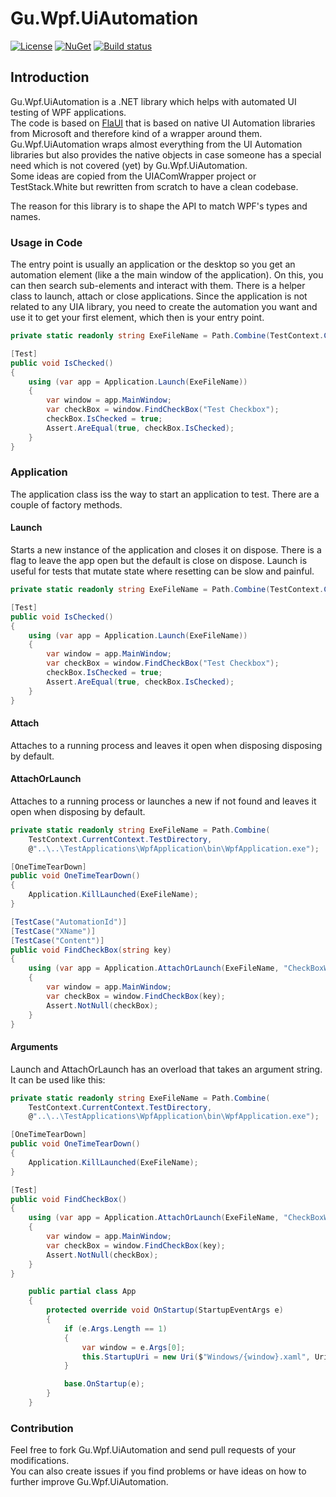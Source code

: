 # Gu.Wpf.UiAutomation

[![License](https://img.shields.io/badge/license-MIT-blue.svg)](LICENSE.md)
[![NuGet](https://img.shields.io/nuget/v/Gu.Wpf.UiAutomation.svg)](https://www.nuget.org/packages/Gu.Wpf.UiAutomation/)
[![Build status](https://ci.appveyor.com/api/projects/status/wpxtooew9wicyuqa/branch/master?svg=true)](https://ci.appveyor.com/project/JohanLarsson/gu-wpf-uiautomation/branch/master)


## Introduction
Gu.Wpf.UiAutomation is a .NET library which helps with automated UI testing of WPF applications.<br />
The code is based on [FlaUI](https://github.com/Roemer/FlaUI) that is based on native UI Automation libraries from Microsoft and therefore kind of a wrapper around them.<br />
Gu.Wpf.UiAutomation wraps almost everything from the UI Automation libraries but also provides the native objects in case someone has a special need which is not covered (yet) by Gu.Wpf.UiAutomation.<br />
Some ideas are copied from the UIAComWrapper project or TestStack.White but rewritten from scratch to have a clean codebase.

The reason for this library is to shape the API to match WPF's types and names.

### Usage in Code
The entry point is usually an application or the desktop so you get an automation element (like a the main window of the application).
On this, you can then search sub-elements and interact with them.
There is a helper class to launch, attach or close applications.
Since the application is not related to any UIA library, you need to create the automation you want and use it to get your first element, which then is your entry point.

```csharp
private static readonly string ExeFileName = Path.Combine(TestContext.CurrentContext.TestDirectory, @"..\..\TestApplications\WpfApplication\bin\WpfApplication.exe");

[Test]
public void IsChecked()
{
    using (var app = Application.Launch(ExeFileName))
    {
        var window = app.MainWindow;
        var checkBox = window.FindCheckBox("Test Checkbox");
        checkBox.IsChecked = true;
        Assert.AreEqual(true, checkBox.IsChecked);
    }
}
```

### Application
The application class iss the way to start an application to test. There are a couple of factory methods.

#### Launch
Starts a new instance of the application and closes it on dispose. There is a flag to leave the app open but the default is close on dispose.
Launch is useful for tests that mutate state where resetting can be slow and painful.

```csharp
private static readonly string ExeFileName = Path.Combine(TestContext.CurrentContext.TestDirectory, @"..\..\TestApplications\WpfApplication\bin\WpfApplication.exe");

[Test]
public void IsChecked()
{
    using (var app = Application.Launch(ExeFileName))
    {
        var window = app.MainWindow;
        var checkBox = window.FindCheckBox("Test Checkbox");
        checkBox.IsChecked = true;
        Assert.AreEqual(true, checkBox.IsChecked);
    }
}
```

#### Attach
Attaches to a running process and leaves it open when disposing disposing by default.

#### AttachOrLaunch
Attaches to a running process or launches a new if not found and leaves it open when disposing by default.

```cs
private static readonly string ExeFileName = Path.Combine(
    TestContext.CurrentContext.TestDirectory,
    @"..\..\TestApplications\WpfApplication\bin\WpfApplication.exe");

[OneTimeTearDown]
public void OneTimeTearDown()
{
    Application.KillLaunched(ExeFileName);
}

[TestCase("AutomationId")]
[TestCase("XName")]
[TestCase("Content")]
public void FindCheckBox(string key)
{
    using (var app = Application.AttachOrLaunch(ExeFileName, "CheckBoxWindow"))
    {
        var window = app.MainWindow;
        var checkBox = window.FindCheckBox(key);
        Assert.NotNull(checkBox);
    }
}
```

#### Arguments
Launch and AttachOrLaunch has an overload that takes an argument string. It can be used like this:

```cs
private static readonly string ExeFileName = Path.Combine(
    TestContext.CurrentContext.TestDirectory,
    @"..\..\TestApplications\WpfApplication\bin\WpfApplication.exe");

[OneTimeTearDown]
public void OneTimeTearDown()
{
    Application.KillLaunched(ExeFileName);
}

[Test]
public void FindCheckBox()
{
    using (var app = Application.AttachOrLaunch(ExeFileName, "CheckBoxWindow"))
    {
        var window = app.MainWindow;
        var checkBox = window.FindCheckBox(key);
        Assert.NotNull(checkBox);
    }
}
```

```cs
    public partial class App
    {
        protected override void OnStartup(StartupEventArgs e)
        {
            if (e.Args.Length == 1)
            {
                var window = e.Args[0];
                this.StartupUri = new Uri($"Windows/{window}.xaml", UriKind.Relative);
            }

            base.OnStartup(e);
        }
    }
```


### Contribution
Feel free to fork Gu.Wpf.UiAutomation and send pull requests of your modifications.<br />
You can also create issues if you find problems or have ideas on how to further improve Gu.Wpf.UiAutomation.
